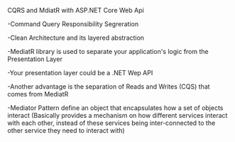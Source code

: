 CQRS and MdiatR with ASP.NET Core Web Api

-Command Query Responsibility Segreration

-Clean Architecture and its layered abstraction

-MediatR library is used to separate your application's logic from the Presentation Layer

-Your presentation layer could be a .NET Wep API

-Another advantage is the separation of Reads and Writes (CQS) that comes from MediatR

-Mediator Pattern define an object that encapsulates how a set of objects interact (Basically provides a mechanism on how different services interact with each other, instead of these services being inter-connected to the other service they need to interact with)
